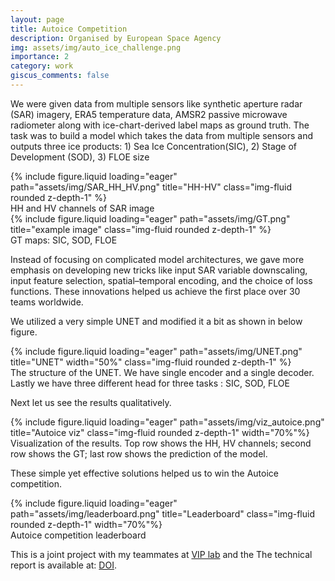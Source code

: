 ```yaml
---
layout: page
title: Autoice Competition
description: Organised by European Space Agency
img: assets/img/auto_ice_challenge.png
importance: 2
category: work
giscus_comments: false
---
```


We were given data from multiple sensors like synthetic aperture radar (SAR) imagery, ERA5 temperature data, AMSR2 passive microwave radiometer along with ice-chart-derived label maps as ground truth. The task was to build a model which takes the data from multiple sensors and outputs three ice products: 1) Sea Ice Concentration(SIC), 2) Stage of Development (SOD), 3) FLOE size

<div class="row">
    <div class="col-sm-5 mt-3 mt-md-0">
        {% include figure.liquid loading="eager" path="assets/img/SAR_HH_HV.png" title="HH-HV" class="img-fluid rounded z-depth-1" %}
         <div class="caption">
   HH and HV channels of SAR image
</div>
    </div>
    <div class="col-sm-7 mt-3 mt-md-0">
        {% include figure.liquid loading="eager" path="assets/img/GT.png" title="example image" class="img-fluid rounded z-depth-1" %}
           <div class="caption">
   GT maps: SIC, SOD, FLOE
</div>
    </div>

</div>


Instead of focusing on complicated model architectures, we gave more emphasis on developing new tricks like input SAR variable downscaling, input feature selection, spatial–temporal encoding, and the choice of loss functions. These innovations helped us achieve the first place over 30 teams worldwide. 

We utilized a very simple UNET and modified it a bit as shown in below figure.

<div class="row text-center" >
    <div class="col-sm mt-3 mt-md-8">
        {% include figure.liquid loading="eager" path="assets/img/UNET.png" title="UNET" width="50%" class="img-fluid rounded z-depth-1" %}
    </div>
</div>
<div class="caption">
    The structure of the UNET. We have single encoder and a single decoder. Lastly we have three different head for three tasks : SIC, SOD, FLOE
</div>


Next let us see the results qualitatively. 
<div class="row text-center">
    <div class="col-sm mt-3 mt-md-0">
        {% include figure.liquid loading="eager" path="assets/img/viz_autoice.png" title="Autoice viz" class="img-fluid rounded z-depth-1" width="70%"%}
    </div>
</div>
<div class="caption">
   Visualization of the results. Top row shows the HH, HV channels; second row shows the GT; last row shows the prediction of the model.
</div>

These simple yet effective solutions helped us to win the Autoice competition.

<div class="row text-center">
    <div class="col-sm mt-3 mt-md-0">
        {% include figure.liquid loading="eager" path="assets/img/leaderboard.png" title="Leaderboard" class="img-fluid rounded z-depth-1" width="70%"%}
    </div>
</div>
<div class="caption">
  Autoice competition leaderboard
</div>

This is a joint project with my teammates at [VIP lab](https://vip.uwaterloo.ca/) and the The technical report is available at: [DOI](https://doi.org/10.5194/tc-18-1621-2024).